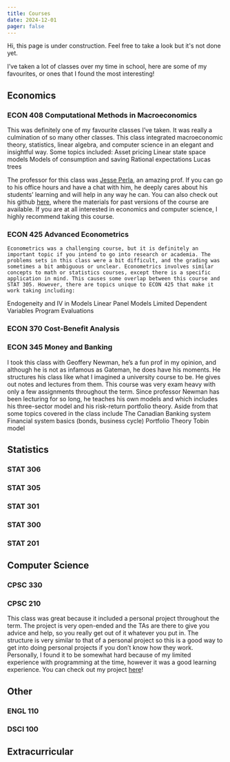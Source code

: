 ```yaml
---
title: Courses
date: 2024-12-01
pager: false
---
```


Hi, this page is under construction. Feel free to take a look but it's not done yet.

I’ve taken a lot of classes over my time in school, here are some of my favourites, or ones that I found the most interesting! 

## Economics
### ECON 408 Computational Methods in Macroeconomics
This was definitely one of my favourite classes I’ve taken. It was really a culmination of so many other classes. This class integrated macroeconomic theory, statistics, linear algebra, and computer science in an elegant and insightful way. Some topics included: 
Asset pricing
Linear state space models
Models of consumption and saving
Rational expectations
Lucas trees

The professor for this class was [Jesse Perla](https://www.jesseperla.com/), an amazing prof. If you can go to his office hours and have a chat with him, he deeply cares about his students’ learning and will help in any way he can. You can also check out his github [here](https://github.com/jlperla), where the materials for past versions of the course are available. If you are at all interested in economics and computer science, I highly recommend taking this course.

### ECON 425 Advanced Econometrics
	Econometrics was a challenging course, but it is definitely an important topic if you intend to go into research or academia. The problems sets in this class were a bit difficult, and the grading was sometimes a bit ambiguous or unclear. Econometrics involves similar concepts to math or statistics courses, except there is a specific application in mind. This causes some overlap between this course and STAT 305. However, there are topics unique to ECON 425 that make it work taking including:
Endogeneity and IV in Models
Linear Panel Models
Limited Dependent Variables
Program Evaluations

### ECON 370 Cost-Benefit Analysis

### ECON 345 Money and Banking
I took this class with Geoffery Newman, he’s a fun prof in my opinion, and although he is not as infamous as Gateman, he does have his moments. He structures his class like what I imagined a university course to be. He gives out notes and lectures from them. This course was very exam heavy with only a few assignments throughout the term. Since professor Newman has been lecturing for so long, he teaches his own models and which includes his three-sector model and his risk-return portfolio theory. Aside from that some topics covered in the class include
The Canadian Banking system
Financial system basics (bonds, business cycle)
Portfolio Theory
Tobin model

## Statistics
 
### STAT 306 

### STAT 305 

### STAT 301 

### STAT 300 

### STAT 201

## Computer Science

### CPSC 330

### CPSC 210
This class was great because it included a personal project throughout the term. The project is very open-ended and the TAs are there to give you advice and help, so you really get out of it whatever you put in. The structure is very similar to that of a personal project so this is a good way to get into doing personal projects if you don’t know how they work. Personally, I found it to be somewhat hard because of my limited experience with programming at the time, however it was a good learning experience. You can check out my project [here](https://github.com/theqquach/SmartMuseMusicLibraryProject)!

## Other

### ENGL 110

### DSCI 100

## Extracurricular
